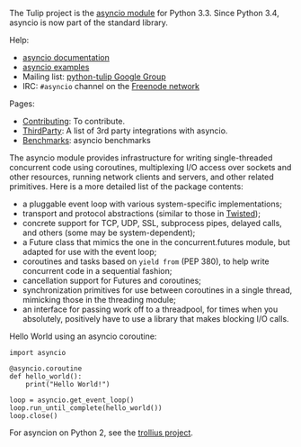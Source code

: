 The Tulip project is the [asyncio module](https://docs.python.org/dev/library/asyncio.html) for Python 3.3. Since Python 3.4, asyncio is now part of the standard library.

Help:

  * [asyncio documentation](https://docs.python.org/dev/library/asyncio.html)
  * [asyncio examples](https://code.google.com/p/tulip/source/browse/#hg%2Fexamples)
  * Mailing list: [python-tulip Google Group](https://groups.google.com/forum/?fromgroups#!forum/python-tulip)
  * IRC: `#asyncio` channel on the [Freenode network](https://freenode.net/)

Pages:

  * [Contributing](Contributing.md): To contribute.
  * [ThirdParty](ThirdParty.md): A list of 3rd party integrations with asyncio.
  * [Benchmarks](Benchmarks.md): asyncio benchmarks

The asyncio module provides infrastructure for writing single-threaded concurrent code using coroutines, multiplexing I/O access over sockets and other resources, running network clients and servers, and other related primitives. Here is a more detailed list of the package contents:

  * a pluggable event loop with various system-specific implementations;
  * transport and protocol abstractions (similar to those in [Twisted](https://twistedmatrix.com/trac/));
  * concrete support for TCP, UDP, SSL, subprocess pipes, delayed calls, and others (some may be system-dependent);
  * a Future class that mimics the one in the concurrent.futures module, but adapted for use with the event loop;
  * coroutines and tasks based on ```yield from``` (PEP 380), to help write concurrent code in a sequential fashion;
  * cancellation support for Futures and coroutines;
  * synchronization primitives for use between coroutines in a single thread, mimicking those in the threading module;
  * an interface for passing work off to a threadpool, for times when you absolutely, positively have to use a library that makes blocking I/O calls.

Hello World using an asyncio coroutine:

```
import asyncio

@asyncio.coroutine
def hello_world():
    print("Hello World!")

loop = asyncio.get_event_loop()
loop.run_until_complete(hello_world())
loop.close()
```

For asyncion on Python 2, see the [trollius project](http://trollius.readthedocs.org/).